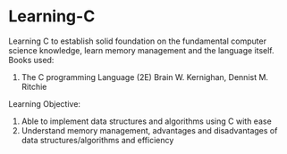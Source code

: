 # Learning-C
Learning C to establish solid foundation on the fundamental computer science knowledge, learn memory management and the language itself.
Books used:
1. The C programming Language (2E) Brain W. Kernighan, Dennist M. Ritchie 

Learning Objective:
1. Able to implement data structures and algorithms using C with ease
2. Understand memory management, advantages and disadvantages of data structures/algorithms and efficiency
